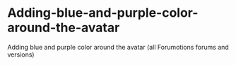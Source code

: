 # Adding-blue-and-purple-color-around-the-avatar
Adding blue and purple color around the avatar (all Forumotions forums and versions)
